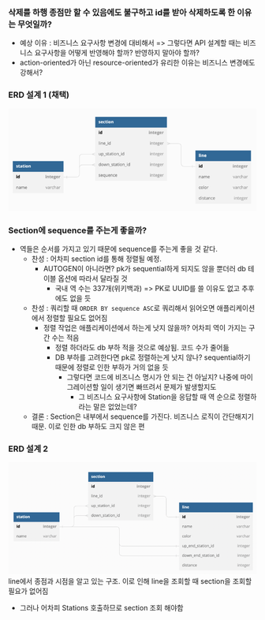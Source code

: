 ### 삭제를 하행 종점만 할 수 있음에도 불구하고 id를 받아 삭제하도록 한 이유는 무엇일까?
- 예상 이유 : 비즈니스 요구사항 변경에 대비해서 => 그렇다면 API 설계할 때는 비즈니스 요구사항을 어떻게 반영해야 할까? 반영하지 말아야 할까?
- action-oriented가 아닌 resource-oriented가 유리한 이유는 비즈니스 변경에도 강해서?


### ERD 설계 1 (채택)
![erd_ver1.png](erd_ver1.png)

### Section에 sequence를 주는게 좋을까?
- 역들은 순서를 가지고 있기 때문에 sequence를 주는게 좋을 것 같다.
  - 찬성 : 어차피 section id를 통해 정렬될 예정.
    - AUTOGEN이 아니라면? pk가 sequential하게 되지도 않을 뿐더러 db 테이블 옵션에 따라서 달라질 것
      - 국내 역 수는 337개(위키백과) => PK로 UUID를 쓸 이유도 없고 추후에도 없을 듯
  - 찬성 : 쿼리할 때 `ORDER BY sequence ASC`로 쿼리해서 읽어오면 애플리케이션에서 정렬할 필요도 없어짐
    - 정렬 작업은 애플리케이션에서 하는게 낫지 않을까? 어차피 역이 가지는 구간 수는 적음
      - 정렬 하더라도 db 부하 적을 것으로 예상됨. 코드 수가 줄어듦
      - DB 부하를 고려한다면 pk로 정렬하는게 낫지 않나? sequential하기 때문에 정렬로 인한 부하가 거의 없을 듯
        - 그렇다면 코드에 비즈니스 명시가 안 되는 건 아닐지? 나중에 마이그레이션할 일이 생기면 빠뜨려서 문제가 발생할지도
          - 그 비즈니스 요구사항에 Station을 응답할 때 역 순으로 정렬하라는 말은 없었는데?
  - 결론 : Section은 내부에서 sequence를 가진다. 비즈니스 로직이 간단해지기 때문. 이로 인한 db 부하도 크지 않은 편

### ERD 설계 2
![img.png](erd_ver2.png)
line에서 종점과 시점을 알고 있는 구조. 이로 인해 line을 조회할 때 section을 조회할 필요가 없어짐
- 그러나 어차피 Stations 호출하므로 section 조회 해야함


